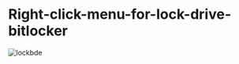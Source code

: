 # Right-click-menu-for-lock-drive-bitlocker
![lockbde](https://user-images.githubusercontent.com/88878677/209430270-2b9c89f7-541f-4515-9dcd-320e8591efb0.jpg)
